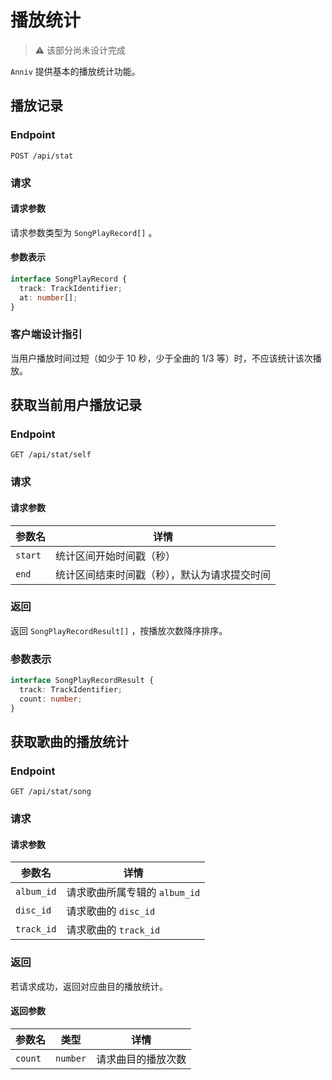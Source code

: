# 播放统计

> ⚠️ 该部分尚未设计完成

`Anniv` 提供基本的播放统计功能。

## 播放记录

### Endpoint

`POST /api/stat`

### 请求

#### 请求参数

请求参数类型为 `SongPlayRecord[]` 。

#### 参数表示

```ts
interface SongPlayRecord {
  track: TrackIdentifier;
  at: number[];
}
```

### 客户端设计指引

当用户播放时间过短（如少于 10 秒，少于全曲的 1/3 等）时，不应该统计该次播放。

## 获取当前用户播放记录

### Endpoint

`GET /api/stat/self`

### 请求

#### 请求参数

| 参数名  | 详情                                         |
| ------- | -------------------------------------------- |
| `start` | 统计区间开始时间戳（秒）                     |
| `end`   | 统计区间结束时间戳（秒），默认为请求提交时间 |

### 返回

返回 `SongPlayRecordResult[]` ，按播放次数降序排序。

### 参数表示

```typescript
interface SongPlayRecordResult {
  track: TrackIdentifier;
  count: number;
}
```

## 获取歌曲的播放统计

### Endpoint

`GET /api/stat/song`

### 请求

#### 请求参数

| 参数名     | 详情                          |
| ---------- | ----------------------------- |
| `album_id` | 请求歌曲所属专辑的 `album_id` |
| `disc_id`  | 请求歌曲的 `disc_id`          |
| `track_id` | 请求歌曲的 `track_id`         |

### 返回

若请求成功，返回对应曲目的播放统计。

#### 返回参数

| 参数名  | 类型     | 详情               |
| ------- | -------- | ------------------ |
| `count` | `number` | 请求曲目的播放次数 |
